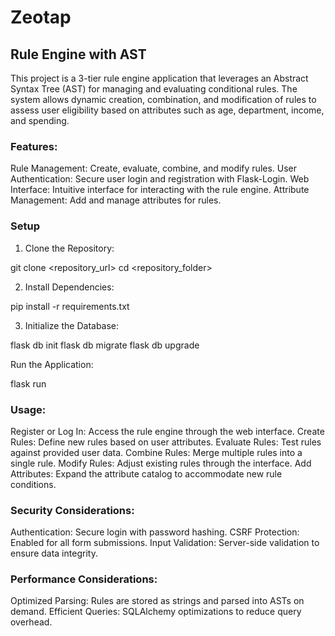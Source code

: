 # Zeotap

## Rule Engine with AST

This project is a 3-tier rule engine application that leverages an Abstract Syntax Tree (AST) for managing and evaluating conditional rules. The system allows dynamic creation, combination, and modification of rules to assess user eligibility based on attributes such as age, department, income, and spending.

### Features:

Rule Management: Create, evaluate, combine, and modify rules.
User Authentication: Secure user login and registration with Flask-Login.
Web Interface: Intuitive interface for interacting with the rule engine.
Attribute Management: Add and manage attributes for rules.


### Setup
1. Clone the Repository:

git clone <repository_url>
cd <repository_folder>


2. Install Dependencies:
   
pip install -r requirements.txt

3. Initialize the Database:

flask db init
flask db migrate
flask db upgrade

Run the Application:

flask run


### Usage:

Register or Log In: Access the rule engine through the web interface.
Create Rules: Define new rules based on user attributes.
Evaluate Rules: Test rules against provided user data.
Combine Rules: Merge multiple rules into a single rule.
Modify Rules: Adjust existing rules through the interface.
Add Attributes: Expand the attribute catalog to accommodate new rule conditions.


### Security Considerations:
Authentication: Secure login with password hashing.
CSRF Protection: Enabled for all form submissions.
Input Validation: Server-side validation to ensure data integrity.

### Performance Considerations:
Optimized Parsing: Rules are stored as strings and parsed into ASTs on demand.
Efficient Queries: SQLAlchemy optimizations to reduce query overhead.
